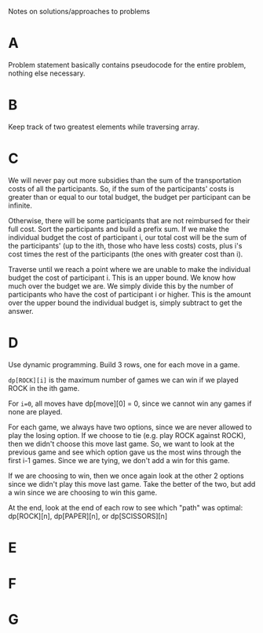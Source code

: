 Notes on solutions/approaches to problems

# A
Problem statement basically contains pseudocode for the entire problem, nothing else necessary.

# B
Keep track of two greatest elements while traversing array.

# C
We will never pay out more subsidies than the sum of the transportation costs of all the participants.
So, if the sum of the participants' costs is greater than or equal to our total budget, the budget per participant can be infinite.

Otherwise, there will be some participants that are not reimbursed for their full cost. 
Sort the participants and build a prefix sum. If we make the individual budget the cost of participant i, our total cost will be
the sum of the participants' (up to the ith, those who have less costs) costs, plus i's cost times the rest of the participants (the ones with greater cost than i).

Traverse until we reach a point where we are unable to make the individual budget the cost of participant i. This is an upper bound. We know how much over the budget we are. We simply divide this by the number of participants who have the cost of participant i or higher. This is the amount over the upper bound the individual budget is, simply subtract to get the answer.

# D
Use dynamic programming. Build 3 rows, one for each move in a game.

`dp[ROCK][i]` is the maximum number of games we can win if we played ROCK in the ith game.

For `i=0`, all moves have dp[move][0] = 0, since we cannot win any games if none are played.

For each game, we always have two options, since we are never allowed to play the losing option. If we choose to tie (e.g. play ROCK against ROCK), then we didn't choose this move last game. So, we want to look at the previous game and see which option gave us the most wins through the first i-1 games. Since we are tying, we don't add a win for this game.

If we are choosing to win, then we once again look at the other 2 options since we didn't play this move last game. Take the better of the two, but add a win since we are choosing to win this game.

At the end, look at the end of each row to see which "path" was optimal: dp[ROCK][n], dp[PAPER][n], or dp[SCISSORS][n]



# E

# F

# G